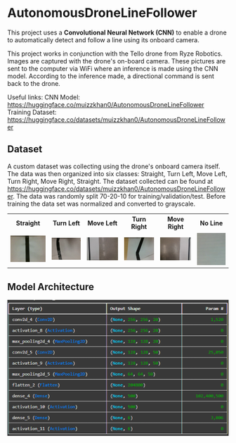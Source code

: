 # AutonomousDroneLineFollower
This project uses a **Convolutional Neural Network (CNN)** to enable a drone to automatically detect and follow a line using its onboard camera.  

This project works in conjunction with the Tello drone from Ryze Robotics. Images are captured with the drone's on-board camera. These pictures are sent to the computer via WiFi where an inference is made using the CNN model. According to the inference made, a directional command is sent back to the drone.

Useful links:
CNN Model: https://huggingface.co/muizzkhan0/AutonomousDroneLineFollower
Training Dataset: https://huggingface.co/datasets/muizzkhan0/AutonomousDroneLineFollower

## Dataset
A custom dataset was collecting using the drone's onboard camera itself. The data was then organized into six classes: Straight, Turn Left, Move Left, Turn Right, Move Right, Straight. The dataset collected can be found at https://huggingface.co/datasets/muizzkhan0/AutonomousDroneLineFollower.
The data was randomly split 70-20-10 for training/validation/test.
Before training the data set was normalized and converted to grayscale.
<table>
  <tr>
    <th>Straight</th>
    <th>Turn Left</th>
    <th>Move Left</th>
    <th>Turn Right</th>
    <th>Move Right</th>
    <th>No Line</th>
  </tr>
  <tr>
    <td><img src="https://github.com/muizzkhan0/AutonomousDroneLineFollower/blob/main/Images/image18.jpg" width="120"/></td>
    <td><img src="https://github.com/muizzkhan0/AutonomousDroneLineFollower/blob/main/Images/image14.jpg" width="120"/></td>
    <td><img src="https://github.com/muizzkhan0/AutonomousDroneLineFollower/blob/main/Images/image9.jpg" width="120"/></td>
    <td><img src="https://github.com/muizzkhan0/AutonomousDroneLineFollower/blob/main/Images/image11.jpg" width="120"/></td>
    <td><img src="https://github.com/muizzkhan0/AutonomousDroneLineFollower/blob/main/Images/image15.jpg" width="120"/></td>
    <td><img src="https://github.com/muizzkhan0/AutonomousDroneLineFollower/blob/main/Images/image8.png" width="120"/></td>
  </tr>
</table>


## Model Architecture

<p align="center">
  <img src="https://github.com/muizzkhan0/AutonomousDroneLineFollower/blob/main/Images/image17.png?raw=true" width="600"/>
</p>


